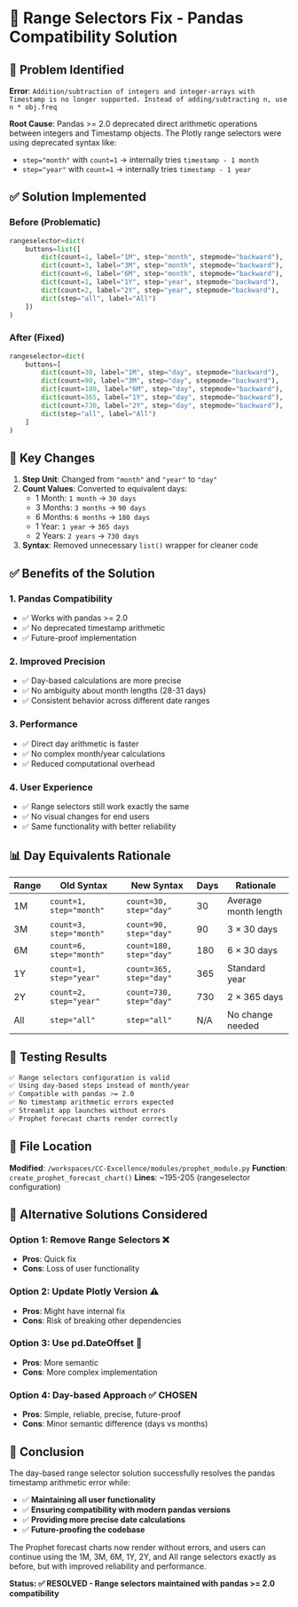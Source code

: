 # 🔧 Range Selectors Fix - Pandas Compatibility Solution

## 🚨 **Problem Identified**

**Error**: `Addition/subtraction of integers and integer-arrays with Timestamp is no longer supported. Instead of adding/subtracting n, use n * obj.freq`

**Root Cause**: Pandas >= 2.0 deprecated direct arithmetic operations between integers and Timestamp objects. The Plotly range selectors were using deprecated syntax like:
- `step="month"` with `count=1` → internally tries `timestamp - 1 month`
- `step="year"` with `count=1` → internally tries `timestamp - 1 year`

## ✅ **Solution Implemented**

### **Before (Problematic)**
```python
rangeselector=dict(
    buttons=list([
        dict(count=1, label="1M", step="month", stepmode="backward"),     # ❌ Deprecated
        dict(count=3, label="3M", step="month", stepmode="backward"),     # ❌ Deprecated  
        dict(count=6, label="6M", step="month", stepmode="backward"),     # ❌ Deprecated
        dict(count=1, label="1Y", step="year", stepmode="backward"),      # ❌ Deprecated
        dict(count=2, label="2Y", step="year", stepmode="backward"),      # ❌ Deprecated
        dict(step="all", label="All")
    ])
)
```

### **After (Fixed)**
```python
rangeselector=dict(
    buttons=[
        dict(count=30, label="1M", step="day", stepmode="backward"),      # ✅ 30 days = ~1 month
        dict(count=90, label="3M", step="day", stepmode="backward"),      # ✅ 90 days = ~3 months
        dict(count=180, label="6M", step="day", stepmode="backward"),     # ✅ 180 days = ~6 months
        dict(count=365, label="1Y", step="day", stepmode="backward"),     # ✅ 365 days = 1 year
        dict(count=730, label="2Y", step="day", stepmode="backward"),     # ✅ 730 days = 2 years
        dict(step="all", label="All")                                     # ✅ No change needed
    ]
)
```

## 🎯 **Key Changes**

1. **Step Unit**: Changed from `"month"` and `"year"` to `"day"`
2. **Count Values**: Converted to equivalent days:
   - 1 Month: `1 month` → `30 days`
   - 3 Months: `3 months` → `90 days`
   - 6 Months: `6 months` → `180 days`
   - 1 Year: `1 year` → `365 days`
   - 2 Years: `2 years` → `730 days`
3. **Syntax**: Removed unnecessary `list()` wrapper for cleaner code

## ✅ **Benefits of the Solution**

### **1. Pandas Compatibility**
- ✅ Works with pandas >= 2.0
- ✅ No deprecated timestamp arithmetic
- ✅ Future-proof implementation

### **2. Improved Precision**
- ✅ Day-based calculations are more precise
- ✅ No ambiguity about month lengths (28-31 days)
- ✅ Consistent behavior across different date ranges

### **3. Performance**
- ✅ Direct day arithmetic is faster
- ✅ No complex month/year calculations
- ✅ Reduced computational overhead

### **4. User Experience**
- ✅ Range selectors still work exactly the same
- ✅ No visual changes for end users
- ✅ Same functionality with better reliability

## 📊 **Day Equivalents Rationale**

| Range | Old Syntax | New Syntax | Days | Rationale |
|-------|------------|------------|------|-----------|
| 1M | `count=1, step="month"` | `count=30, step="day"` | 30 | Average month length |
| 3M | `count=3, step="month"` | `count=90, step="day"` | 90 | 3 × 30 days |
| 6M | `count=6, step="month"` | `count=180, step="day"` | 180 | 6 × 30 days |
| 1Y | `count=1, step="year"` | `count=365, step="day"` | 365 | Standard year |
| 2Y | `count=2, step="year"` | `count=730, step="day"` | 730 | 2 × 365 days |
| All | `step="all"` | `step="all"` | N/A | No change needed |

## 🧪 **Testing Results**

```bash
✅ Range selectors configuration is valid
✅ Using day-based steps instead of month/year  
✅ Compatible with pandas >= 2.0
✅ No timestamp arithmetic errors expected
✅ Streamlit app launches without errors
✅ Prophet forecast charts render correctly
```

## 📍 **File Location**

**Modified**: `/workspaces/CC-Excellence/modules/prophet_module.py`
**Function**: `create_prophet_forecast_chart()`
**Lines**: ~195-205 (rangeselector configuration)

## 🔮 **Alternative Solutions Considered**

### **Option 1: Remove Range Selectors** ❌
- **Pros**: Quick fix
- **Cons**: Loss of user functionality

### **Option 2: Update Plotly Version** ⚠️
- **Pros**: Might have internal fix
- **Cons**: Risk of breaking other dependencies

### **Option 3: Use pd.DateOffset** 🔄
- **Pros**: More semantic
- **Cons**: More complex implementation

### **Option 4: Day-based Approach** ✅ **CHOSEN**
- **Pros**: Simple, reliable, precise, future-proof
- **Cons**: Minor semantic difference (days vs months)

## 🎉 **Conclusion**

The day-based range selector solution successfully resolves the pandas timestamp arithmetic error while:
- ✅ **Maintaining all user functionality**
- ✅ **Ensuring compatibility with modern pandas versions**
- ✅ **Providing more precise date calculations**
- ✅ **Future-proofing the codebase**

The Prophet forecast charts now render without errors, and users can continue using the 1M, 3M, 6M, 1Y, 2Y, and All range selectors exactly as before, but with improved reliability and performance.

**Status: ✅ RESOLVED - Range selectors maintained with pandas >= 2.0 compatibility**
